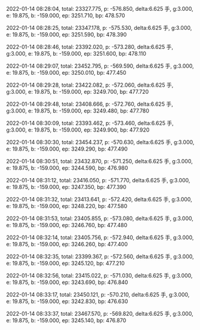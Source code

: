 2022-01-14 08:28:04, total: 23327.775, p: -576.850, delta:6.625 手, g:3.000, e: 19.875, b: -159.000, ep: 3251.710, bp: 478.570

2022-01-14 08:28:25, total: 23347.178, p: -575.530, delta:6.625 手, g:3.000, e: 19.875, b: -159.000, ep: 3251.590, bp: 478.390

2022-01-14 08:28:46, total: 23392.020, p: -573.280, delta:6.625 手, g:3.000, e: 19.875, b: -159.000, ep: 3251.600, bp: 478.110

2022-01-14 08:29:07, total: 23452.795, p: -569.590, delta:6.625 手, g:3.000, e: 19.875, b: -159.000, ep: 3250.010, bp: 477.450

2022-01-14 08:29:28, total: 23422.082, p: -572.060, delta:6.625 手, g:3.000, e: 19.875, b: -159.000, ep: 3249.700, bp: 477.720

2022-01-14 08:29:48, total: 23408.666, p: -572.760, delta:6.625 手, g:3.000, e: 19.875, b: -159.000, ep: 3249.480, bp: 477.780

2022-01-14 08:30:09, total: 23393.462, p: -573.460, delta:6.625 手, g:3.000, e: 19.875, b: -159.000, ep: 3249.900, bp: 477.920

2022-01-14 08:30:30, total: 23454.237, p: -570.630, delta:6.625 手, g:3.000, e: 19.875, b: -159.000, ep: 3249.290, bp: 477.490

2022-01-14 08:30:51, total: 23432.870, p: -571.250, delta:6.625 手, g:3.000, e: 19.875, b: -159.000, ep: 3244.590, bp: 476.980

2022-01-14 08:31:12, total: 23416.050, p: -571.770, delta:6.625 手, g:3.000, e: 19.875, b: -159.000, ep: 3247.350, bp: 477.390

2022-01-14 08:31:32, total: 23413.641, p: -572.420, delta:6.625 手, g:3.000, e: 19.875, b: -159.000, ep: 3248.220, bp: 477.580

2022-01-14 08:31:53, total: 23405.855, p: -573.080, delta:6.625 手, g:3.000, e: 19.875, b: -159.000, ep: 3246.760, bp: 477.480

2022-01-14 08:32:14, total: 23405.756, p: -572.940, delta:6.625 手, g:3.000, e: 19.875, b: -159.000, ep: 3246.260, bp: 477.400

2022-01-14 08:32:35, total: 23399.367, p: -572.560, delta:6.625 手, g:3.000, e: 19.875, b: -159.000, ep: 3245.120, bp: 477.210

2022-01-14 08:32:56, total: 23415.022, p: -571.030, delta:6.625 手, g:3.000, e: 19.875, b: -159.000, ep: 3243.690, bp: 476.840

2022-01-14 08:33:17, total: 23450.121, p: -570.210, delta:6.625 手, g:3.000, e: 19.875, b: -159.000, ep: 3242.830, bp: 476.630

2022-01-14 08:33:37, total: 23467.570, p: -569.820, delta:6.625 手, g:3.000, e: 19.875, b: -159.000, ep: 3245.140, bp: 476.870